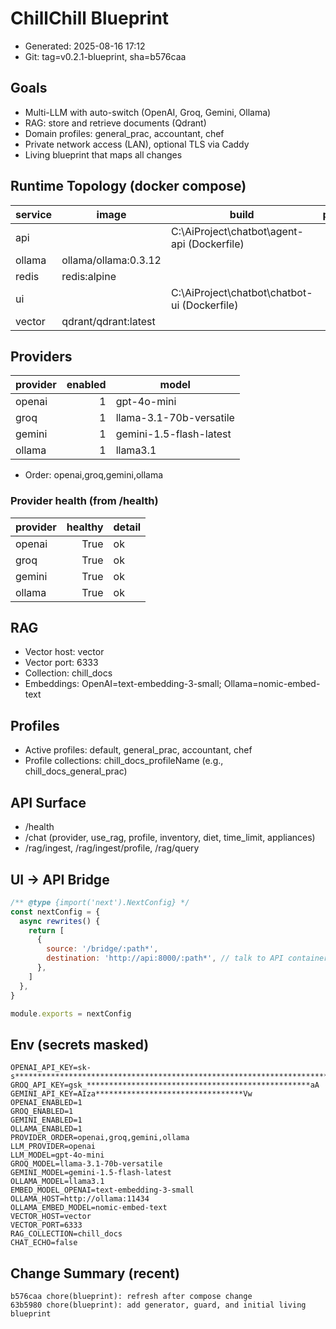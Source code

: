 # ChillChill Blueprint

- Generated: 2025-08-16 17:12
- Git: tag=v0.2.1-blueprint, sha=b576caa

## Goals
- Multi-LLM with auto-switch (OpenAI, Groq, Gemini, Ollama)
- RAG: store and retrieve documents (Qdrant)
- Domain profiles: general_prac, accountant, chef
- Private network access (LAN), optional TLS via Caddy
- Living blueprint that maps all changes

## Runtime Topology (docker compose)

| service | image | build | ports |
|---|---|---|---|
| api |  | C:\AiProject\chatbot\agent-api (Dockerfile) |  |
| ollama | ollama/ollama:0.3.12 |  |  |
| redis | redis:alpine |  |  |
| ui |  | C:\AiProject\chatbot\chatbot-ui (Dockerfile) |  |
| vector | qdrant/qdrant:latest |  |  |

## Providers
| provider | enabled | model |
|---|---:|---|
| openai | 1 | gpt-4o-mini |
| groq | 1 | llama-3.1-70b-versatile |
| gemini | 1 | gemini-1.5-flash-latest |
| ollama | 1 | llama3.1 |

- Order: openai,groq,gemini,ollama

### Provider health (from /health)
| provider | healthy | detail |
|---|---:|---|
| openai | True | ok |
| groq | True | ok |
| gemini | True | ok |
| ollama | True | ok |

## RAG
- Vector host: vector
- Vector port: 6333
- Collection: chill_docs
- Embeddings: OpenAI=text-embedding-3-small; Ollama=nomic-embed-text

## Profiles
- Active profiles: default, general_prac, accountant, chef
- Profile collections: chill_docs_profileName (e.g., chill_docs_general_prac)

## API Surface
- /health
- /chat (provider, use_rag, profile, inventory, diet, time_limit, appliances)
- /rag/ingest, /rag/ingest/profile, /rag/query

## UI → API Bridge
```js
/** @type {import('next').NextConfig} */
const nextConfig = {
  async rewrites() {
    return [
      {
        source: '/bridge/:path*',
        destination: 'http://api:8000/:path*', // talk to API container
      },
    ]
  },
}

module.exports = nextConfig

```

## Env (secrets masked)
```
OPENAI_API_KEY=sk-s*****************************************************************************************************************************************************************AA
GROQ_API_KEY=gsk_**************************************************aA
GEMINI_API_KEY=AIza*********************************Vw
OPENAI_ENABLED=1
GROQ_ENABLED=1
GEMINI_ENABLED=1
OLLAMA_ENABLED=1
PROVIDER_ORDER=openai,groq,gemini,ollama
LLM_PROVIDER=openai
LLM_MODEL=gpt-4o-mini
GROQ_MODEL=llama-3.1-70b-versatile
GEMINI_MODEL=gemini-1.5-flash-latest
OLLAMA_MODEL=llama3.1
EMBED_MODEL_OPENAI=text-embedding-3-small
OLLAMA_HOST=http://ollama:11434
OLLAMA_EMBED_MODEL=nomic-embed-text
VECTOR_HOST=vector
VECTOR_PORT=6333
RAG_COLLECTION=chill_docs
CHAT_ECHO=false
```

## Change Summary (recent)
```
b576caa chore(blueprint): refresh after compose change
63b5980 chore(blueprint): add generator, guard, and initial living blueprint
```

